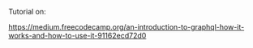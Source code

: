 Tutorial on:

https://medium.freecodecamp.org/an-introduction-to-graphql-how-it-works-and-how-to-use-it-91162ecd72d0